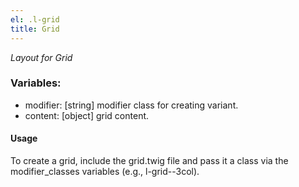```yaml
---
el: .l-grid
title: Grid
---
```

_Layout for Grid_

### Variables:
* modifier: [string] modifier class for creating variant.
* content: [object] grid content.

#### Usage
To create a grid, include the grid.twig file and pass it a class via the modifier_classes variables (e.g., l-grid--3col).